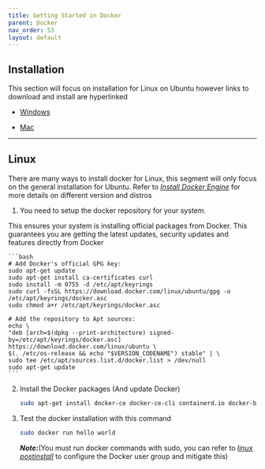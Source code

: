 ```yaml
---
title: Getting Started in Docker
parent: Docker
nav_order: 53
layout: default
---
```


## Installation

This section will focus on installation for Linux on Ubuntu however links to download and install are hyperlinked

- [Windows](https://docs.docker.com/desktop/setup/install/windows-install/)

- [Mac](https://docs.docker.com/desktop/setup/install/mac-install/)

---

## Linux

There are many ways to install docker for Linux, this segment will only focus on the general installation for Ubuntu.
Refer to _[Install Docker Engine](https://docs.docker.com/engine/install/)_ for more details on different version and distros

1. You need to setup the docker repository for your system.

This ensures your system is installing official packages from Docker. This guarantees you are getting the latest updates, security updates and features directly from Docker

    ```bash
    # Add Docker's official GPG key:
    sudo apt-get update
    sudo apt-get install ca-certificates curl
    sudo install -m 0755 -d /etc/apt/keyrings
    sudo curl -fsSL https://download.docker.com/linux/ubuntu/gpg -o /etc/apt/keyrings/docker.asc
    sudo chmod a+r /etc/apt/keyrings/docker.asc

    # Add the repository to Apt sources:
    echo \
    "deb [arch=$(dpkg --print-architecture) signed-by=/etc/apt/keyrings/docker.asc] https://download.docker.com/linux/ubuntu \
    $(. /etc/os-release && echo "$VERSION_CODENAME") stable" | \
    sudo tee /etc/apt/sources.list.d/docker.list > /dev/null
    sudo apt-get update
    ```

2. Install the Docker packages (And update Docker)

   ```bash
   sudo apt-get install docker-ce docker-ce-cli containerd.io docker-buildx-plugin docker-compose-plugin
   ```

3. Test the docker installation with this command

   ```bash
   sudo docker run hello world
   ```

   **_Note:_**(You must run docker commands with sudo, you can refer to [_linux postinstall_](https://docs.docker.com/engine/install/linux-postinstall/) to configure the Docker user group and mitigate this)

